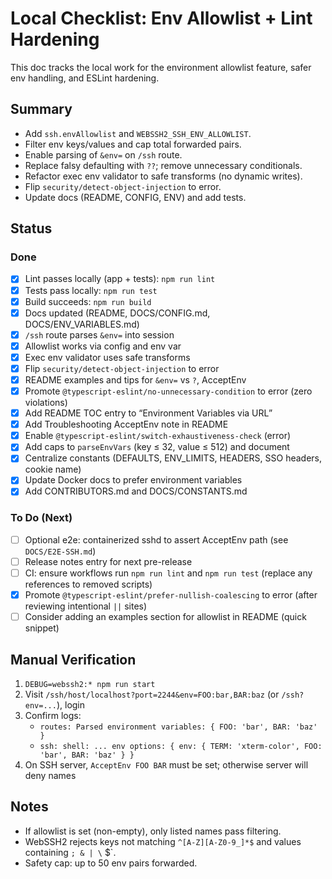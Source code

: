 # Local Checklist: Env Allowlist + Lint Hardening

This doc tracks the local work for the environment allowlist feature, safer env handling, and ESLint hardening.

## Summary

- Add `ssh.envAllowlist` and `WEBSSH2_SSH_ENV_ALLOWLIST`.
- Filter env keys/values and cap total forwarded pairs.
- Enable parsing of `&env=` on `/ssh` route.
- Replace falsy defaulting with `??`; remove unnecessary conditionals.
- Refactor exec env validator to safe transforms (no dynamic writes).
- Flip `security/detect-object-injection` to error.
- Update docs (README, CONFIG, ENV) and add tests.

## Status

### Done

- [x] Lint passes locally (app + tests): `npm run lint`
- [x] Tests pass locally: `npm run test`
- [x] Build succeeds: `npm run build`
- [x] Docs updated (README, DOCS/CONFIG.md, DOCS/ENV_VARIABLES.md)
- [x] `/ssh` route parses `&env=` into session
- [x] Allowlist works via config and env var
- [x] Exec env validator uses safe transforms
- [x] Flip `security/detect-object-injection` to error
- [x] README examples and tips for `&env=` vs `?`, AcceptEnv
- [x] Promote `@typescript-eslint/no-unnecessary-condition` to error (zero violations)
- [x] Add README TOC entry to “Environment Variables via URL”
- [x] Add Troubleshooting AcceptEnv note in README
- [x] Enable `@typescript-eslint/switch-exhaustiveness-check` (error)
- [x] Add caps to `parseEnvVars` (key ≤ 32, value ≤ 512) and document
- [x] Centralize constants (DEFAULTS, ENV_LIMITS, HEADERS, SSO headers, cookie name)
- [x] Update Docker docs to prefer environment variables
- [x] Add CONTRIBUTORS.md and DOCS/CONSTANTS.md

### To Do (Next)

- [ ] Optional e2e: containerized sshd to assert AcceptEnv path (see `DOCS/E2E-SSH.md`)
- [ ] Release notes entry for next pre-release
- [ ] CI: ensure workflows run `npm run lint` and `npm run test` (replace any references to removed scripts)
- [x] Promote `@typescript-eslint/prefer-nullish-coalescing` to error (after reviewing intentional `||` sites)
- [ ] Consider adding an examples section for allowlist in README (quick snippet)

## Manual Verification

1. `DEBUG=webssh2:* npm run start`
2. Visit `/ssh/host/localhost?port=2244&env=FOO:bar,BAR:baz` (or `/ssh?env=...`), login
3. Confirm logs:
   - `routes: Parsed environment variables: { FOO: 'bar', BAR: 'baz' }`
   - `ssh: shell: ... env options: { env: { TERM: 'xterm-color', FOO: 'bar', BAR: 'baz' } }`
4. On SSH server, `AcceptEnv FOO BAR` must be set; otherwise server will deny names

## Notes

- If allowlist is set (non-empty), only listed names pass filtering.
- WebSSH2 rejects keys not matching `^[A-Z][A-Z0-9_]*$` and values containing `; & | \` $`.
- Safety cap: up to 50 env pairs forwarded.
